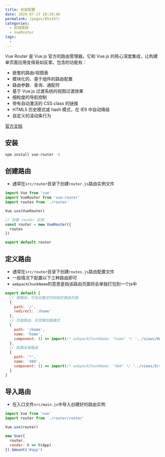 ```yaml
---
title: 安装配置
date: 2020-07-17 10:29:46
permalink: /pages/85e187/
categories: 
  - 前端框架
  - VueRouter
tags: 
  - 
---
```


Vue Router 是 Vue.js 官方的路由管理器。它和 Vue.js 的核心深度集成，让构建单页面应用变得易如反掌。包含的功能有：

- 嵌套的路由/视图表
- 模块化的、基于组件的路由配置
- 路由参数、查询、通配符
- 基于 Vue.js 过渡系统的视图过渡效果
- 细粒度的导航控制
- 带有自动激活的 CSS class 的链接
- HTML5 历史模式或 hash 模式，在 IE9 中自动降级
- 自定义的滚动条行为

[官方文档](https://router.vuejs.org/zh/installation.html)

<!-- more -->

## 安装

```bash
npm install vue-router -S
```

## 创建路由

- 通常在`src/router`目录下创建`router.js`路由实例文件

```js
import Vue from 'vue'
import VueRouter from 'vue-router'
import routes from './routes'

Vue.use(VueRouter)

// 创建 router 实例
const router = new VueRouter({
  routes
})

export default router
```

## 定义路由

- 通常在`src/router`目录下创建`routes.js`路由配置文件
- 一般情况下配置以下三种路由即可
- `webpackChunkName`的意思是指该路由页面将会单独打包到一个js中

```js
export default [
  // 根路由，可自动重定向到指定路由页面
  {
    path: '/',
    redirect: '/home'
  },
  // 页面路由，实现懒加载模式
  {
    path: '/home',
    name: 'home',
    component: () => import(/* webpackChunkName: "home" */ '../views/Home/Index')
  },
  // 配置无效路由
  {
    path: '*',
    name: '404',
    component: () => import(/* webpackChunkName: "404" */ '../views/Error/404')
  }
]
```

## 导入路由

- 在入口文件`src/main.js`中导入创建好的路由实例

```js
import Vue from 'vue'
import router from './router/router'

Vue.use(router)

new Vue({
  router,
  render: h => h(App)
}).$mount('#app')
```
